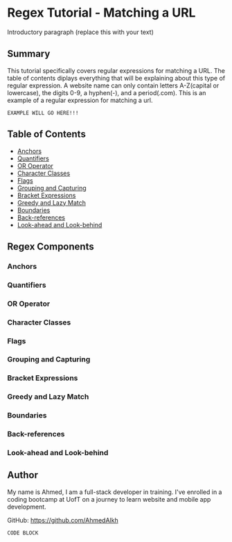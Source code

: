 # Regex Tutorial - Matching a URL

Introductory paragraph (replace this with your text)

## Summary

This tutorial specifically covers regular expressions for matching a URL. The table of contents diplays everything that will be explaining about this type of regular expression.
A website name can only contain letters A-Z(capital or lowercase), the digits 0-9, a hyphen(-), and a period(.com). This is an example of a regular expression for matching a url.
```
EXAMPLE WILL GO HERE!!!
```

## Table of Contents

- [Anchors](#anchors)
- [Quantifiers](#quantifiers)
- [OR Operator](#or-operator)
- [Character Classes](#character-classes)
- [Flags](#flags)
- [Grouping and Capturing](#grouping-and-capturing)
- [Bracket Expressions](#bracket-expressions)
- [Greedy and Lazy Match](#greedy-and-lazy-match)
- [Boundaries](#boundaries)
- [Back-references](#back-references)
- [Look-ahead and Look-behind](#look-ahead-and-look-behind)

## Regex Components

### Anchors

### Quantifiers

### OR Operator

### Character Classes

### Flags

### Grouping and Capturing

### Bracket Expressions

### Greedy and Lazy Match

### Boundaries

### Back-references

### Look-ahead and Look-behind

## Author

My name is Ahmed, I am a full-stack developer in training. I've enrolled in a coding bootcamp at UofT on a journey to learn website and mobile app development.

GitHub: https://github.com/AhmedAlkh

```
CODE BLOCK
```
